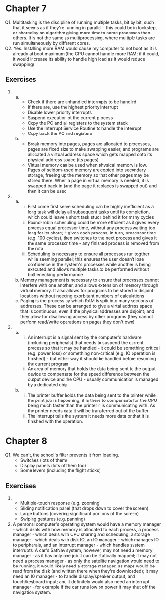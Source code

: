<!-- 2343432205 -->
<style>
    :not(ul) + ol {
        counter-reset: list-ctr;
        list-style-type: none;
        list-style-position: outside;
    }
    :not(ul) + ol > li {
        counter-increment: list-ctr;
    }
    :not(ul) + ol > li::before {
        content:"Q" counter(list-ctr) ". ";
        margin-left: -25px;
    }
    ol ul {
        list-style-type: lower-alpha;
    }
    ol ul ul {
        list-style-type: lower-roman;
    }
    ul ol, ol ol {
        list-style-type: circle;
    }
    ul {
        list-style-type: decimal;
    }
    ul ul {
        list-style-type: lower-alpha;
    }
    ul ul ul {
        list-style-type: lower-roman;
    }
</style>
# Chapter 7

1. Multitasking is the discipline of running multiple tasks, bit by bit, such that it seems as if they're running in parallel - this could be in lockstep, or shared by an algorithm giving more time to some processes than others. It is not the same as multiprocessing, where multiple tasks are run simultaneously by different cores.
2. Yes. Installing more RAM would cause my computer to not boot as it is already at boot maximum (the CPU cannot handle more RAM; if it could, it would increase its ability to handle high load as it would reduce swapping)

## Exercises

- &#x200b;
    - &#x200b;
        1. Check if there are unhandled interrupts to be handled
        2. If there are, use the highest priority interrupt
        3. Disable lower priority interrupts
        4. Suspend execution ot the current process
        5. Copy the PC and all registers to the system stack
        6. Use the Interrupt Service Routine to handle the interrupt
        7. Copy back the PC and registers
    - &#x200b;
        1. Break memory into pages, pages are allocated to processes, pages are fixed size to make swapping easier, and programs are allocated a virtual address space which gets mapped onto its physical address space (its pages)
        2. Virtual memory can be used when physical memory is low. Pages of seldom-used memory are copied into secondary storage, freeing up the memory so that other pages may be stored there. When a page in virtual memory is needed, it is swapped back in (and the page it replaces is swapped out) and then it can be used
- &#x200b;
    - &#x200b;
        - First come first serve scheduling can be highly inefficient as a long task will delay all subsequent tasks until its completion, which could leave a short task stuck behind it for many cycles
        - Round-robin scheduling could be more efficient as it gives every process equal processor time, without any process waiting too long for its share; it gives each process, in turn, processor time (e.g. 100 cycles), then switches to the next process and gives it the same processor time - any finished process is removed from the rota
        - Scheduling is necessary to ensure all processes run togther while seeming parallel; this ensures the user doesn't lose confidence in the system's processes while another is being executed and allows multiple tasks to be performed without bottlenecking performance
    - Memory management is necessary to ensure that processes cannot interfere with one another, and allows extension of memory through virtual memory. It also allows for programs to be stored in disjoint locations without needing exorbitant numbers of calculations
    - Paging is the process by which RAM is split into many sections of addresses. These can be arranged to give a virtal address space that is continuous, even if the physical addresses are disjoint; and they allow for disallowing access by other programs (they cannot perform read/write operations on pages they don't own)
- &#x200b;
    - &#x200b;
        - An interrupt is a signal sent by the computer's hardware (including peripherals) that needs to suspend the current process so that it may be handled - it could be something critical (e.g. power loss) or something non-critical (e.g. IO operation is finished) - but either way it should be handled before resuming the current program
        - An area of memory that holds the data being sent to the output device to compensate for the speed difference between the output device and the CPU - usually communication is managed by a dedicated chip
    - &#x200b;
        - The printer buffer holds the data being sent to the printer while the print job is happening; it is there to compensate for the CPU being much faster than the printer it is communicating with. As the printer needs data it will be transferred out of the buffer
        - The interrupt tells the system it needs more data or that it is finished with the operation.

# Chapter 8

1. We can't, the school's filter prevents it from loading.
    1. Switches (lots of them)
    2. Display panels (lots of them too)
    3. Some levers (including the flight sticks)

## Exercises

- &#x200b;
    1. Multiple-touch response (e.g. zooming)
    2. Sliding notification panel (that drops down to cover the screen)
    3. Large buttons (covering significant portions of the screen)
    4. Swiping gestures (e.g. panning)
- A personal computer's operating system would have a memory manager - which deals with how memory is allocated to each process, a process manager - which deals with CPU sharing and scheduling, a storage manager - which deals with disk IO, an IO manager - which manages IO to peripherals, and an interrupt manager - which handles system interrupts. A car's SatNav system, however, may not need a memory manager - as it has only one job it can be statically mapped; it may not need a process manager - as only the satellite navigation would need to be running; it would likely need a storage manager, as maps would be read from the disk (and written there when they're downloaded); it may need an IO manager - to handle display/speaker output, and touch/keyboard input; and it definitely would also need an interrupt manager - for example if the car runs low on power it may shut off the navigation system.
